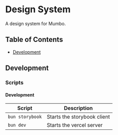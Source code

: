 # Design System

A design system for Mumbo.

## Table of Contents

- [Development](#development)

## Development

### Scripts

#### Development

| Script          | Description                 |
| --------------- | --------------------------- |
| `bun storybook` | Starts the storybook client |
| `bun dev`       | Starts the vercel server    |
